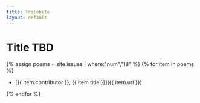 ```yaml
---
title: Trilobite
layout: default
---
```


# Title TBD

{% assign poems = site.issues | where:"num","18" %}
{% for item in poems %}
-   [{{ item.contributor }}, {{ item.title }}]({{ item.url }})

{% endfor %}
